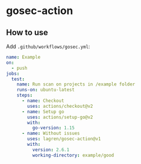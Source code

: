 # gosec-action

## How to use

Add `.github/workflows/gosec.yml`:

```yml
name: Example
on:
  - push
jobs:
  test:
    name: Run scan on projects in /example folder
    runs-on: ubuntu-latest
    steps:
      - name: Checkout
        uses: actions/checkout@v2
      - name: Setup go
        uses: actions/setup-go@v2
        with:
          go-version: 1.15
      - name: Without issues
        uses: lagren/gosec-action@v1
        with:
          version: 2.6.1
          working-directory: example/good
```
